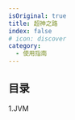 ```yaml
---
isOriginal: true
title: 超神之路
index: false
# icon: discover
category:
  - 使用指南
---
```


## 目录
1.JVM
 

<!-- - [Markdown 展示](markdown.md)

- [页面展示](page.md)

- [禁用展示](disable.md)

- [加密展示](encrypt.md) -->
